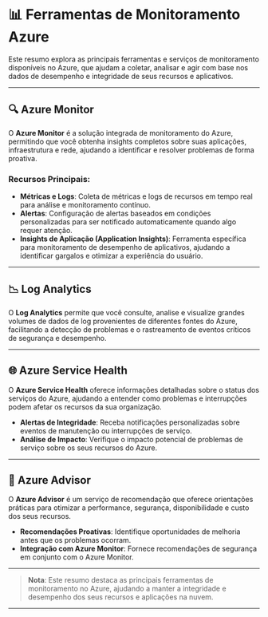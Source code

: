 # 📊 Ferramentas de Monitoramento Azure

Este resumo explora as principais ferramentas e serviços de monitoramento disponíveis no Azure, que ajudam a coletar, analisar e agir com base nos dados de desempenho e integridade de seus recursos e aplicativos.

---

## 🔍 **Azure Monitor**

O **Azure Monitor** é a solução integrada de monitoramento do Azure, permitindo que você obtenha insights completos sobre suas aplicações, infraestrutura e rede, ajudando a identificar e resolver problemas de forma proativa.

### **Recursos Principais**:
- **Métricas e Logs**: Coleta de métricas e logs de recursos em tempo real para análise e monitoramento contínuo.
- **Alertas**: Configuração de alertas baseados em condições personalizadas para ser notificado automaticamente quando algo requer atenção.
- **Insights de Aplicação (Application Insights)**: Ferramenta específica para monitoramento de desempenho de aplicativos, ajudando a identificar gargalos e otimizar a experiência do usuário.

---

## 📉 **Log Analytics**

O **Log Analytics** permite que você consulte, analise e visualize grandes volumes de dados de log provenientes de diferentes fontes do Azure, facilitando a detecção de problemas e o rastreamento de eventos críticos de segurança e desempenho.

---

## 🌐 **Azure Service Health**

O **Azure Service Health** oferece informações detalhadas sobre o status dos serviços do Azure, ajudando a entender como problemas e interrupções podem afetar os recursos da sua organização.

- **Alertas de Integridade**: Receba notificações personalizadas sobre eventos de manutenção ou interrupções de serviço.
- **Análise de Impacto**: Verifique o impacto potencial de problemas de serviço sobre os seus recursos do Azure.

---

## 🚨 **Azure Advisor**

O **Azure Advisor** é um serviço de recomendação que oferece orientações práticas para otimizar a performance, segurança, disponibilidade e custo dos seus recursos.

- **Recomendações Proativas**: Identifique oportunidades de melhoria antes que os problemas ocorram.
- **Integração com Azure Monitor**: Fornece recomendações de segurança em conjunto com o Azure Monitor.

---

> **Nota**: Este resumo destaca as principais ferramentas de monitoramento no Azure, ajudando a manter a integridade e desempenho dos seus recursos e aplicações na nuvem.

---
